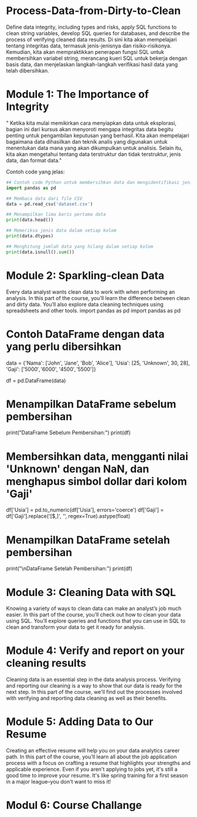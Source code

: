 # Process-Data-from-Dirty-to-Clean
Define data integrity, including types and risks, apply SQL functions to clean string variables, develop SQL queries for databases, and describe the process of verifying cleaned data results.
Di sini kita akan mempelajari tentang integritas data, termasuk jenis-jenisnya dan risiko-risikonya. Kemudian, kita akan mempraktikkan penerapan fungsi SQL untuk membersihkan variabel string, merancang kueri SQL untuk bekerja dengan basis data, dan menjelaskan langkah-langkah verifikasi hasil data yang telah dibersihkan.

# Module 1: The Importance of Integrity
" Ketika kita mulai memikirkan cara menyiapkan data untuk eksplorasi, bagian ini dari kursus akan menyoroti mengapa integritas data begitu penting untuk pengambilan keputusan yang berhasil. Kita akan mempelajari bagaimana data dihasilkan dan teknik analis yang digunakan untuk menentukan data mana yang akan dikumpulkan untuk analisis. Selain itu, kita akan mengetahui tentang data terstruktur dan tidak terstruktur, jenis data, dan format data." 

Contoh code yang jelas:
```python
## Contoh code Python untuk membersihkan data dan mengidentifikasi jenis data
import pandas as pd

## Membaca data dari file CSV
data = pd.read_csv('dataset.csv')

## Menampilkan lima baris pertama data
print(data.head())

## Memeriksa jenis data dalam setiap kolom
print(data.dtypes)

## Menghitung jumlah data yang hilang dalam setiap kolom
print(data.isnull().sum())
```

# Module 2: Sparkling-clean Data
Every data analyst wants clean data to work with when performing an analysis. In this part of the course, you’ll learn the difference between clean and dirty data. You’ll also explore data cleaning techniques using spreadsheets and other tools.
import pandas as pd
import pandas as pd

# Contoh DataFrame dengan data yang perlu dibersihkan
data = {'Nama': ['John', 'Jane', 'Bob', 'Alice'],
        'Usia': [25, 'Unknown', 30, 28],
        'Gaji': ['$5000', '$6000', '$4500', '$5500']}

df = pd.DataFrame(data)

# Menampilkan DataFrame sebelum pembersihan
print("DataFrame Sebelum Pembersihan:")
print(df)

# Membersihkan data, mengganti nilai 'Unknown' dengan NaN, dan menghapus simbol dollar dari kolom 'Gaji'
df['Usia'] = pd.to_numeric(df['Usia'], errors='coerce')
df['Gaji'] = df['Gaji'].replace('[\$,]', '', regex=True).astype(float)

# Menampilkan DataFrame setelah pembersihan
print("\nDataFrame Setelah Pembersihan:")
print(df)

# Module 3: Cleaning Data with SQL
Knowing a variety of ways to clean data can make an analyst’s job much easier. In this part of the course, you’ll check out how to clean your data using SQL. You’ll explore queries and functions that you can use in SQL to clean and transform your data to get it ready for analysis.

# Module 4: Verify and report on your cleaning results
Cleaning data is an essential step in the data analysis process. Verifying and reporting our cleaning is a way to show that our data is ready for the next step. In this part of the course, we'll find out the processes involved with verifying and reporting data cleaning as well as their benefits.

# Module 5: Adding Data to Our Resume
Creating an effective resume will help you on your data analytics career path. In this part of the course, you’ll learn all about the job application process with a focus on crafting a resume that highlights your strengths and applicable experience. Even if you aren't applying to jobs yet, it's still a good time to improve your resume. It's like spring training for a first season in a major league–you don't want to miss it!

# Modul 6: Course Challange
